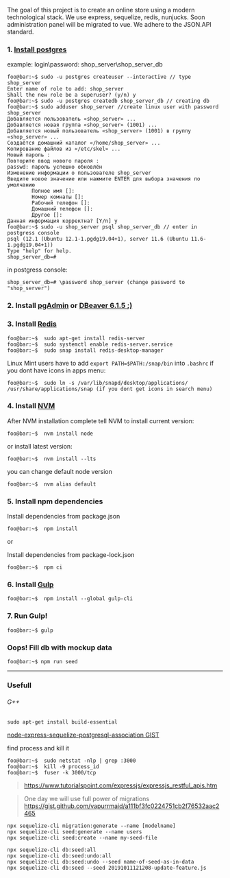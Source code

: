 The goal of this project is to create an online store using a modern technological stack.
We use express, sequelize, redis, nunjucks.
Soon administration panel will be migrated to vue.
We adhere to the JSON.API standard.


### 1. [Install postgres](https://www.digitalocean.com/community/tutorials/how-to-install-and-use-postgresql-on-ubuntu-18-04)

example:
login\password: shop_server\shop_server_db

```console
foo@bar:~$ sudo -u postgres createuser --interactive // type shop_server
Enter name of role to add: shop_server
Shall the new role be a superuser? (y/n) y
foo@bar:~$ sudo -u postgres createdb shop_server_db // creating db
foo@bar:~$ sudo adduser shop_server //create linux user with password shop_server
Добавляется пользователь «shop_server» ...
Добавляется новая группа «shop_server» (1001) ...
Добавляется новый пользователь «shop_server» (1001) в группу «shop_server» ...
Создаётся домашний каталог «/home/shop_server» ...
Копирование файлов из «/etc/skel» ...
Новый пароль : 
Повторите ввод нового пароля : 
passwd: пароль успешно обновлён
Изменение информации о пользователе shop_server
Введите новое значение или нажмите ENTER для выбора значения по умолчанию
        Полное имя []: 
        Номер комнаты []: 
        Рабочий телефон []: 
        Домашний телефон []: 
        Другое []: 
Данная информация корректна? [Y/n] y
foo@bar:~$ sudo -u shop_server psql shop_server_db // enter in postgress console
psql (12.1 (Ubuntu 12.1-1.pgdg19.04+1), server 11.6 (Ubuntu 11.6-1.pgdg19.04+1))
Type "help" for help.
shop_server_db=# 
```
in postgress console:
```console
shop_server_db=# \password shop_server (change password to "shop_server")
```
### 2. Install [pgAdmin]( https://wiki.postgresql.org/wiki/Apt)  or [DBeaver 6.1.5 ;)](https://github.com/dbeaver/dbeaver/releases/tag/6.1.5)

### 3. Install [Redis]( https://tecadmin.net/install-redis-ubuntu/ )
```console
foo@bar:~$  sudo apt-get install redis-server
foo@bar:~$  sudo systemctl enable redis-server.service
foo@bar:~$  sudo snap install redis-desktop-manager
```
Linux Mint users have to add `export PATH=$PATH:/snap/bin` into `.bashrc`
if you dont have icons in apps menu:
```console
foo@bar:~$  sudo ln -s /var/lib/snapd/desktop/applications/ /usr/share/applications/snap (if you dont get icons in search menu)
```

### 4. Install [NVM]( https://github.com/nvm-sh/nvm )
After NVM installation complete tell NVM to install current version:
```console
foo@bar:~$  nvm install node
```
or install latest version:
```console
foo@bar:~$  nvm install --lts
```
you can change default node version
```console
foo@bar:~$  nvm alias default
```
### 5. Install npm dependencies
Install dependencies from package.json
```console
foo@bar:~$  npm install
```
or

Install dependencies from package-lock.json
```console
foo@bar:~$  npm ci
```
### 6. Install  [Gulp]( https://gulpjs.com/docs/en/getting-started/quick-start )
```console
foo@bar:~$  npm install --global gulp-cli
```
### 7. Run Gulp!
```console
foo@bar:~$ gulp
```
### Oops! Fill db with mockup data 
```console
foo@bar:~$ npm run seed
```

___
### Usefull

###### G++
```console
sudo apt-get install build-essential
```
[node-express-sequelize-postgresql-association GIST](https://gist.github.com/thgaskell/e4decde53572664b182e)

find process and kill it
```console
foo@bar:~$  sudo netstat -nlp | grep :3000
foo@bar:~$  kill -9 process_id
foo@bar:~$  fuser -k 3000/tcp
```


>https://www.tutorialspoint.com/expressjs/expressjs_restful_apis.htm


> One day we will use full power of migrations https://gist.github.com/vapurrmaid/a111bf3fc0224751cb2f76532aac2465

```gist
npx sequelize-cli migration:generate --name [modelname]
npx sequelize-cli seed:generate --name users
npx sequelize-cli seed:create --name my-seed-file

npx sequelize-cli db:seed:all
npx sequelize-cli db:seed:undo:all
npx sequelize-cli db:seed:undo --seed name-of-seed-as-in-data
npx sequelize-cli db:seed --seed 20191011121208-update-feature.js
```




